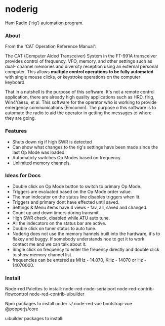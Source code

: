 noderig
=======

Ham Radio ('rig') automation program.

### About

From the 'CAT Operation Reference Manual':

The CAT (Computer Aided Transceiver) System in the FT-991A transceiver provides control of frequency, VFO, memory, and other settings such as dual- channel memories and diversity reception using an external personal computer. This allows **multiple control operations to be fully automated** with single mouse clicks, or keystroke operations on the computer keyboard.

That in a nutshell is the purpose of this software.  It's not a remote control application, there are already high quality applications such as HRD, flrig, Win4Yaesu, et al.  This software for the operator who is working to provide emergency communications (Emcomm).  The purpose o this software is to automate the radio to aid the operator in getting the messages to where they are going.

### Features

* Shuts down rig if high SWR is detected
* Can show what changes to the rig's settings have been made since the last Op Mode was loaded.
* Automaticly switches Op Modes based on frequency.
* Unlimited memory channels.

### Ideas for Docs

* Double click on Op Mode button to switch to primary Op Mode.
* Triggers are evaluated based on the Op Mode order value.
* The man indecator on the status line disables triggers when lit.
* Triggers and primary dont have effected until saved.
* Settings & Menu items have 4 views - fav, all, saved and changed.
* Count up and down timers during transmit.
* High SWR check, disabled while ATU auto tune.
* All the indecators on the status bar are active.
* Double click on tuner status to auto tune.
* Noderig does not use the memory hannels built into the hardware, it's to flakey and buggy.  If somebody understands hoe to get it to work contact me and we can talk about it.
* Single click on frequency to enter the freuency directly and double click to show memory channel list.
* frequencies can be entered as MHz - 14.070, KHz - 14070 or Hz - 14070000.

### Install
Node-red Palettes to install:
	node-red-node-serialport
	node-red-contrib-flowcontrol
	node-red-contrib-uibuilder

Npm packages to install under ~/.node-red
vue
bootstrap-vue
@popperjs/core

uibuilder packages to install:
